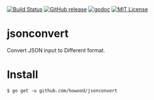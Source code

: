 [![Build Status](https://travis-ci.org/howood/jsonconvert.svg?branch=master)](https://travis-ci.org/howood/jsonconvert)
[![GitHub release](http://img.shields.io/github/release/howood/jsonconvert.svg?style=flat-square)][release]
[![godoc](https://img.shields.io/badge/godoc-reference-blue.svg?style=flat-square)](http://godoc.org/github.com/howood/jsonconvert)
[![MIT License](http://img.shields.io/badge/license-MIT-blue.svg?style=flat-square)][license]

[release]: https://github.com/howood/jsonconvert/releases
[license]: https://github.com/howood/jsonconvert/blob/master/LICENSE

# jsonconvert

Convert JSON input to Different format.

# Install

```
$ go get -u github.com/howood/jsonconvert
```
